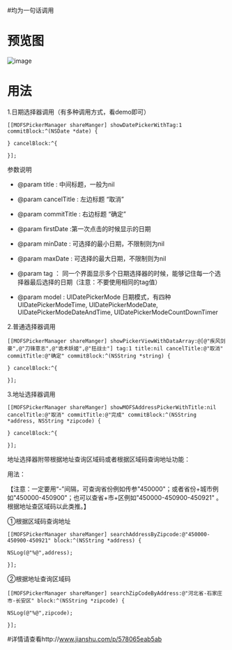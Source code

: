 #均为一句话调用
# 预览图

![image](https://github.com/memoriesofsnows/MOFSPickerManagerDemo/blob/master/images/tap9.gif)

# 用法
1.日期选择器调用（有多种调用方式，看demo即可）

    [[MOFSPickerManager shareManger] showDatePickerWithTag:1 commitBlock:^(NSDate *date) {

    } cancelBlock:^{

    }];

参数说明

* @param title : 中间标题，一般为nil

* @param cancelTitle : 左边标题 “取消”

* @param commitTitle : 右边标题 “确定”

* @param firstDate :第一次点击的时候显示的日期

* @param minDate : 可选择的最小日期，不限制则为nil

* @param maxDate : 可选择的最大日期，不限制则为nil

* @param tag ： 同一个界面显示多个日期选择器的时候，能够记住每一个选择器最后选择的日期（注意：不要使用相同的tag值）

* @param model : UIDatePickerMode 日期模式，有四种 UIDatePickerModeTime,   UIDatePickerModeDate, UIDatePickerModeDateAndTime, UIDatePickerModeCountDownTimer

2.普通选择器调用

    [[MOFSPickerManager shareManger] showPickerViewWithDataArray:@[@"疾风剑豪",@"刀锋意志",@"诡术妖姬",@"狂战士"] tag:1 title:nil cancelTitle:@"取消" commitTitle:@"确定" commitBlock:^(NSString *string) {

    } cancelBlock:^{

    }];

3.地址选择器调用

    [[MOFSPickerManager shareManger] showMOFSAddressPickerWithTitle:nil cancelTitle:@"取消" commitTitle:@"完成" commitBlock:^(NSString *address, NSString *zipcode) {

    } cancelBlock:^{

    }];

地址选择器附带根据地址查询区域码或者根据区域码查询地址功能：

用法：

【注意：一定要用“-”间隔，可查询省份例如传参"450000"；或者省份+城市例如"450000-450900"；也可以查省+市+区例如"450000-450900-450921"
。根据地址查区域码以此类推。】

①根据区域码查询地址

    [[MOFSPickerManager shareManger] searchAddressByZipcode:@"450000-450900-450921" block:^(NSString *address) {

    NSLog(@"%@",address);

    }];

②根据地址查询区域码

    [[MOFSPickerManager shareManger] searchZipCodeByAddress:@"河北省-石家庄市-长安区" block:^(NSString *zipcode) {

    NSLog(@"%@",zipcode);

    }];
    
    
#详情请查看http://www.jianshu.com/p/578065eab5ab
    
